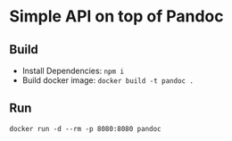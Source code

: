 # Simple API on top of Pandoc

## Build
 - Install Dependencies: `npm i`
 - Build docker image: `docker build -t pandoc .`

## Run
`docker run -d --rm -p 8080:8080 pandoc`